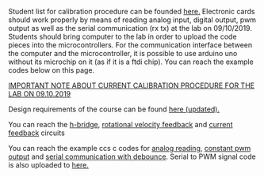 Student list for calibration procedure can be founded [here.](https://github.com/mee427/mee427.github.io/blob/master/liste_mee427.pdf)
Electronic cards should work properly by means of reading analog input, digital output, pwm output as well as the serial communication (rx  tx) at the lab on 09/10/2019.
Students should bring computer to the lab in order to upload the code pieces into the microcontrollers. For the communication interface between the computer and the microcontroller, it is possible to use arduino uno without its microchip on it (as if it is a ftdi chip). You can reach the example codes below on this page.

[IMPORTANT NOTE ABOUT CURRENT CALIBRATION PROCEDURE FOR THE LAB ON 09.10.2019](https://github.com/mee427/mee427.github.io/blob/master/MEE427_Current_Calib.pdf)

Design requirements of the course can be found [here (updated).](https://github.com/mee427/mee427.github.io/blob/master/Requirements.pdf)

You can reach the [h-bridge](https://github.com/mee427/circuits/blob/master/H_bridge.PNG), [rotational velocity feedback](https://github.com/mee427/circuits/blob/master/Rotational%20Velocity%20Feedback.PNG) and [current feedback](https://github.com/mee427/circuits/blob/master/Current%20Feedback.PNG) circuits

You can reach the example ccs c codes for [analog reading](https://github.com/mee427/ccs-c-codes/blob/master/AnalogRead.c), [constant pwm output](https://github.com/mee427/ccs-c-codes/blob/master/ConstantPwmOut.c) and [serial communication with debounce](https://github.com/mee427/ccs-c-codes/blob/master/SerialDebounce.c). Serial to PWM signal code is also uploaded to [here.](https://github.com/mee427/ccs-c-codes/blob/master/ReadStringToPwm.c)
